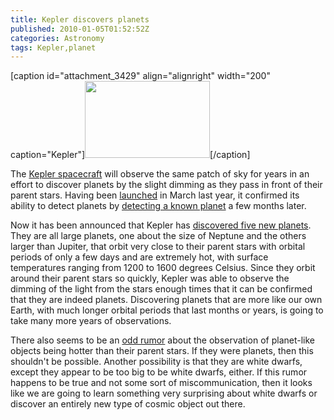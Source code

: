 ```yaml
---
title: Kepler discovers planets
published: 2010-01-05T01:52:52Z
categories: Astronomy
tags: Kepler,planet
---
```


[caption id="attachment_3429" align="alignright" width="200" caption="Kepler"]<a href="http://kepler.nasa.gov/multimedia/Images/graphics/?ImageID=23"><img src="http://blog.chungyc.org/wp-content/uploads/2010/01/LithoArtKepler2-br-200x123.jpg" alt="" title="Kepler" width="200" height="123" class="size-medium wp-image-3429" /></a>[/caption]

The <a href="http://kepler.nasa.gov/">Kepler spacecraft</a> will observe the same patch of sky for years in an effort to discover planets by the slight dimming as they pass in front of their parent stars.  Having been <a href="http://blog.chungyc.org/2009/03/kepler-launched/">launched</a> in March last year, it confirmed its ability to detect planets by <a href="http://blog.chungyc.org/2009/08/kepler-can-detect-planets/">detecting a known planet</a> a few months later.

Now it has been announced that Kepler has <a href="http://kepler.nasa.gov/news/nasakeplernews/index.cfm?FuseAction=ShowNews&NewsID=16">discovered five new planets</a>.  They are all large planets, one about the size of Neptune and the others larger than Jupiter, that orbit very close to their parent stars with orbital periods of only a few days and are extremely hot, with surface temperatures ranging from 1200 to 1600 degrees Celsius.  Since they orbit around their parent stars so quickly, Kepler was able to observe the dimming of the light from the stars enough times that it can be confirmed that they are indeed planets.  Discovering planets that are more like our own Earth, with much longer orbital periods that last months or years, is going to take many more years of observations.

There also seems to be an <a href="http://www.starstryder.com/2010/01/04/kepler-first-science/">odd rumor</a> about the observation of planet-like objects being hotter than their parent stars.  If they were planets, then this shouldn't be possible.  Another possibility is that they are white dwarfs, except they appear to be too big to be white dwarfs, either.  If this rumor happens to be true and not some sort of miscommunication, then it looks like we are going to learn something very surprising about white dwarfs or discover an entirely new type of cosmic object out there.

